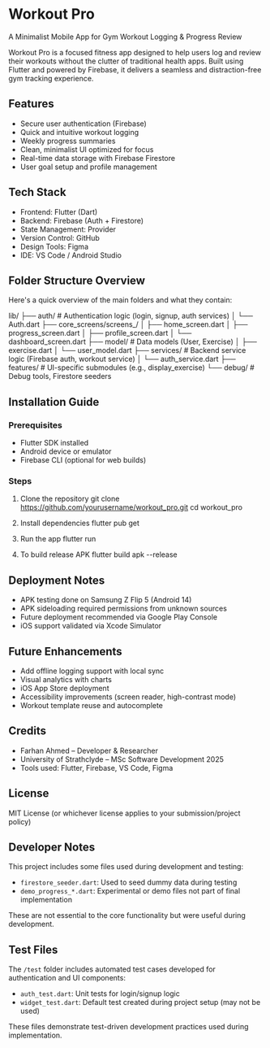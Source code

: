 # Workout Pro
A Minimalist Mobile App for Gym Workout Logging & Progress Review

Workout Pro is a focused fitness app designed to help users log and review their workouts without the clutter of traditional health apps. Built using Flutter and powered by Firebase, it delivers a seamless and distraction-free gym tracking experience.

## Features

- Secure user authentication (Firebase)
- Quick and intuitive workout logging
- Weekly progress summaries
- Clean, minimalist UI optimized for focus
- Real-time data storage with Firebase Firestore
- User goal setup and profile management

## Tech Stack

- Frontend: Flutter (Dart)
- Backend: Firebase (Auth + Firestore)
- State Management: Provider
- Version Control: GitHub
- Design Tools: Figma
- IDE: VS Code / Android Studio

## Folder Structure Overview

Here's a quick overview of the main folders and what they contain:

lib/
├── auth/                # Authentication logic (login, signup, auth services)
│   └── Auth.dart
├── core_screens/screens_/
│   ├── home_screen.dart
│   ├── progress_screen.dart
│   ├── profile_screen.dart
│   └── dashboard_screen.dart
├── model/               # Data models (User, Exercise)
│   ├── exercise.dart
│   └── user_model.dart
├── services/            # Backend service logic (Firebase auth, workout service)
│   └── auth_service.dart
├── features/            # UI-specific submodules (e.g., display_exercise)
└── debug/               # Debug tools, Firestore seeders

## Installation Guide

### Prerequisites
- Flutter SDK installed
- Android device or emulator
- Firebase CLI (optional for web builds)

### Steps

1. Clone the repository
   git clone https://github.com/yourusername/workout_pro.git
   cd workout_pro

2. Install dependencies
   flutter pub get

3. Run the app
   flutter run

4. To build release APK
   flutter build apk --release

## Deployment Notes

- APK testing done on Samsung Z Flip 5 (Android 14)
- APK sideloading required permissions from unknown sources
- Future deployment recommended via Google Play Console
- iOS support validated via Xcode Simulator

## Future Enhancements

- Add offline logging support with local sync
- Visual analytics with charts
- iOS App Store deployment
- Accessibility improvements (screen reader, high-contrast mode)
- Workout template reuse and autocomplete

## Credits

- Farhan Ahmed – Developer & Researcher
- University of Strathclyde – MSc Software Development 2025
- Tools used: Flutter, Firebase, VS Code, Figma

## License

MIT License (or whichever license applies to your submission/project policy)

## Developer Notes

This project includes some files used during development and testing:
- `firestore_seeder.dart`: Used to seed dummy data during testing
- `demo_progress_*.dart`: Experimental or demo files not part of final implementation

These are not essential to the core functionality but were useful during development.

## Test Files

The `/test` folder includes automated test cases developed for authentication and UI components:
- `auth_test.dart`: Unit tests for login/signup logic
- `widget_test.dart`: Default test created during project setup (may not be used)

These files demonstrate test-driven development practices used during implementation.

